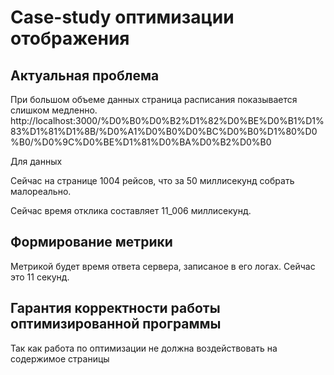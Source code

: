# Case-study оптимизации отображения
## Актуальная проблема

При большом объеме данных страница расписания показывается слишком медленно.
http://localhost:3000/%D0%B0%D0%B2%D1%82%D0%BE%D0%B1%D1%83%D1%81%D1%8B/%D0%A1%D0%B0%D0%BC%D0%B0%D1%80%D0%B0/%D0%9C%D0%BE%D1%81%D0%BA%D0%B2%D0%B0

Для данных 

Сейчас на странице 1004 рейсов, что за 50 миллисекунд собрать малореально.
 
Сейчас время отклика составляет 11_006 миллисекунд.

## Формирование метрики

Метрикой будет время ответа сервера, записаное в его логах. Сейчас это 11 секунд.

## Гарантия корректности работы оптимизированной программы
Так как работа по оптимизации не должна воздействовать на содержимое страницы 